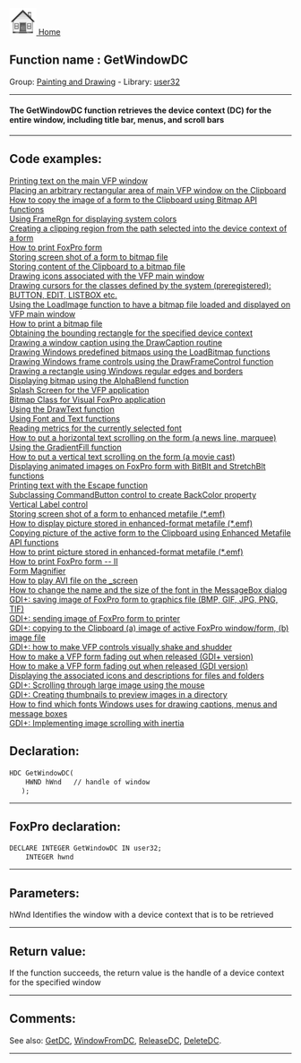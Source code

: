 [<img src="../../images/home.png"> Home ](https://github.com/VFPX/Win32API)  

## Function name : GetWindowDC
Group: [Painting and Drawing](../../functions_group.md#Painting_and_Drawing)  -  Library: [user32](../../Libraries.md#user32)  
***  


#### The GetWindowDC function retrieves the device context (DC) for the entire window, including title bar, menus, and scroll bars
***  


## Code examples:
[Printing text on the main VFP window](../../samples/sample_035.md)  
[Placing an arbitrary rectangular area of main VFP window on the Clipboard](../../samples/sample_081.md)  
[How to copy the image of a form to the Clipboard using Bitmap API functions](../../samples/sample_091.md)  
[Using FrameRgn for displaying system colors](../../samples/sample_125.md)  
[Creating a clipping region from the path selected into the device context of a form](../../samples/sample_144.md)  
[How to print FoxPro form](../../samples/sample_158.md)  
[Storing screen shot of a form to bitmap file](../../samples/sample_187.md)  
[Storing content of the Clipboard to a bitmap file](../../samples/sample_189.md)  
[Drawing icons associated with the VFP main window](../../samples/sample_202.md)  
[Drawing cursors for the classes defined by the system (preregistered): BUTTON, EDIT, LISTBOX etc.](../../samples/sample_203.md)  
[Using the LoadImage function to have a bitmap file loaded and displayed on VFP main window](../../samples/sample_210.md)  
[How to print a bitmap file](../../samples/sample_211.md)  
[Obtaining the bounding rectangle for the specified device context](../../samples/sample_237.md)  
[Drawing a window caption using the DrawCaption routine](../../samples/sample_238.md)  
[Drawing Windows predefined bitmaps using the LoadBitmap functions](../../samples/sample_253.md)  
[Drawing Windows frame controls using the DrawFrameControl function](../../samples/sample_254.md)  
[Drawing a rectangle using Windows regular edges and borders](../../samples/sample_256.md)  
[Displaying bitmap using the AlphaBlend function](../../samples/sample_293.md)  
[Splash Screen for the VFP application](../../samples/sample_294.md)  
[Bitmap Class for Visual FoxPro application](../../samples/sample_295.md)  
[Using the DrawText function](../../samples/sample_303.md)  
[Using Font and Text functions](../../samples/sample_304.md)  
[Reading metrics for the currently selected font](../../samples/sample_339.md)  
[How to put a horizontal text scrolling on the form (a news line, marquee)](../../samples/sample_352.md)  
[Using the GradientFill function](../../samples/sample_353.md)  
[How to put a vertical text scrolling on the form (a movie cast)](../../samples/sample_354.md)  
[Displaying animated images on FoxPro form with BitBlt and StretchBlt functions](../../samples/sample_355.md)  
[Printing text with the Escape function](../../samples/sample_357.md)  
[Subclassing CommandButton control to create BackColor property](../../samples/sample_392.md)  
[Vertical Label control](../../samples/sample_398.md)  
[Storing screen shot of a form to enhanced metafile (*.emf)](../../samples/sample_402.md)  
[How to display picture stored in enhanced-format metafile (*.emf)](../../samples/sample_403.md)  
[Copying picture of the active form to the Clipboard using Enhanced Metafile API functions](../../samples/sample_404.md)  
[How to print picture stored in enhanced-format metafile (*.emf)](../../samples/sample_405.md)  
[How to print FoxPro form -- II](../../samples/sample_406.md)  
[Form Magnifier](../../samples/sample_414.md)  
[How to play AVI file on the _screen](../../samples/sample_430.md)  
[How to change the name and the size of the font in the MessageBox dialog](../../samples/sample_434.md)  
[GDI+: saving image of FoxPro form to graphics file (BMP, GIF, JPG, PNG, TIF)](../../samples/sample_454.md)  
[GDI+: sending image of FoxPro form to printer](../../samples/sample_455.md)  
[GDI+: copying to the Clipboard (a) image of active FoxPro window/form, (b) image file](../../samples/sample_457.md)  
[GDI+: how to make VFP controls visually shake and shudder](../../samples/sample_526.md)  
[How to make a VFP form fading out when released (GDI+ version)](../../samples/sample_527.md)  
[How to make a VFP form fading out when released (GDI version)](../../samples/sample_528.md)  
[Displaying the associated icons and descriptions for files and folders](../../samples/sample_530.md)  
[GDI+: Scrolling through large image using the mouse](../../samples/sample_546.md)  
[GDI+: Creating thumbnails to preview images in a directory](../../samples/sample_547.md)  
[How to find which fonts Windows uses for drawing captions, menus and message boxes](../../samples/sample_556.md)  
[GDI+: Implementing image scrolling with inertia](../../samples/sample_595.md)  

## Declaration:
```foxpro  
HDC GetWindowDC(
	HWND hWnd   // handle of window
   );  
```  
***  


## FoxPro declaration:
```foxpro  
DECLARE INTEGER GetWindowDC IN user32;
	INTEGER hwnd  
```  
***  


## Parameters:
hWnd
Identifies the window with a device context that is to be retrieved  
***  


## Return value:
If the function succeeds, the return value is the handle of a device context for the specified window  
***  


## Comments:
<!-- Anatoliy 
<a href="http://www.news2news.com/vfp/?article=12&src=GetWindowDC"><img src="../../images/windowdevicecontexts.png" border=0></a>  
-->

See also: [GetDC](../user32/GetDC.md), [WindowFromDC](../user32/WindowFromDC.md), [ReleaseDC](../user32/ReleaseDC.md), [DeleteDC](../gdi32/DeleteDC.md).  
  
***  

